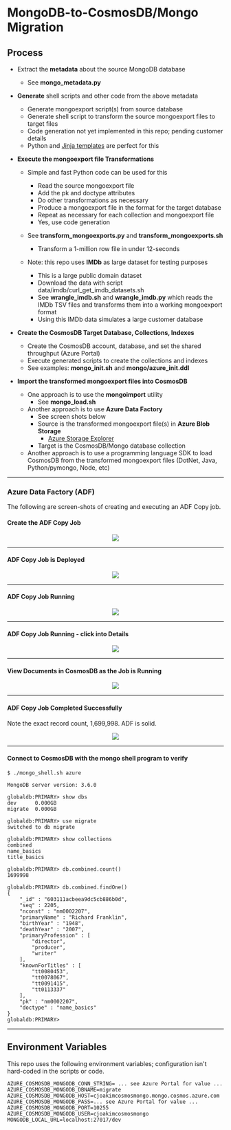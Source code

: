 # MongoDB-to-CosmosDB/Mongo Migration

## Process

- Extract the **metadata** about the source MongoDB database
  - See **mongo_metadata.py**

- **Generate** shell scripts and other code from the above metadata
  - Generate mongoexport script(s) from source database
  - Generate shell script to transform the source mongoexport files to target files
  - Code generation not yet implemented in this repo; pending customer details
  - Python and [Jinja templates](https://palletsprojects.com/p/jinja/) are perfect for this

- **Execute the mongoexport file Transformations**
  - Simple and fast Python code can be used for this
    - Read the source mongoexport file
    - Add the pk and doctype attributes
    - Do other transformations as necessary
    - Produce a mongoexport file in the format for the target database
    - Repeat as necessary for each collection and mongoexport file
    - Yes, use code generation
  - See **transform_mongoexports.py** and **transform_mongoexports.sh**
    - Transform a 1-million row file in under 12-seconds

  - Note: this repo uses **IMDb** as large dataset for testing purposes
    - This is a large public domain dataset
    - Download the data with script data/imdb/curl_get_imdb_datasets.sh
    - See **wrangle_imdb.sh** and **wrangle_imdb.py** which reads the IMDb TSV files and transforms them into a working mongoexport format
    - Using this IMDb data simulates a large customer database

- **Create the CosmosDB Target Database, Collections, Indexes**
  - Create the CosmosDB account, database, and set the shared throughput (Azure Portal)
  - Execute generated scripts to create the collections and indexes
  - See examples: **mongo_init.sh** and **mongo/azure_init.ddl**

- **Import the transformed mongoexport files into CosmosDB**
  - One approach is to use the **mongoimport** utility
    - See **mongo_load.sh**
  - Another approach is to use **Azure Data Factory**
    - See screen shots below
    - Source is the transformed mongoexport file(s) in **Azure Blob Storage**
      - [Azure Storage Explorer](https://azure.microsoft.com/en-us/features/storage-explorer/)
    - Target is the CosmosDB/Mongo database collection
  - Another approach is to use a programming language SDK to load CosmosDB from the transformed mongoexport files (DotNet, Java, Python/pymongo, Node, etc)


---

### Azure Data Factory (ADF)

The following are screen-shots of creating and executing an ADF Copy job.

#### Create the ADF Copy Job

<p align="center"><img src="img/adf-job-created.png"></p>

---

#### ADF Copy Job is Deployed

<p align="center"><img src="img/adf-job-deployed.png"></p>

---

#### ADF Copy Job Running

<p align="center"><img src="img/adf-copy-running.png"></p>

---

#### ADF Copy Job Running - click into Details

<p align="center"><img src="img/adf-job-in-progress-details.png"></p>

---

#### View Documents in CosmosDB as the Job is Running

<p align="center"><img src="img/adf-docs-in-cosmosdb.png"></p>

---

#### ADF Copy Job Completed Successfully

Note the exact record count, 1,699,998.  ADF is solid.

<p align="center"><img src="img/adf-job-completed.png"></p>

---

#### Connect to CosmosDB with the mongo shell program to verify

```
$ ./mongo_shell.sh azure
```

```
MongoDB server version: 3.6.0

globaldb:PRIMARY> show dbs
dev      0.000GB
migrate  0.000GB

globaldb:PRIMARY> use migrate
switched to db migrate

globaldb:PRIMARY> show collections
combined
name_basics
title_basics

globaldb:PRIMARY> db.combined.count()
1699998

globaldb:PRIMARY> db.combined.findOne()
{
	"_id" : "603111acbeea9dc5cb886b0d",
	"seq" : 2205,
	"nconst" : "nm0002207",
	"primaryName" : "Richard Franklin",
	"birthYear" : "1948",
	"deathYear" : "2007",
	"primaryProfession" : [
		"director",
		"producer",
		"writer"
	],
	"knownForTitles" : [
		"tt0080453",
		"tt0078067",
		"tt0091415",
		"tt0113337"
	],
	"pk" : "nm0002207",
	"doctype" : "name_basics"
}
globaldb:PRIMARY>
```

---

## Environment Variables

This repo uses the following environment variables; configuration isn't hard-coded
in the scripts or code.

```
AZURE_COSMOSDB_MONGODB_CONN_STRING= ... see Azure Portal for value ...
AZURE_COSMOSDB_MONGODB_DBNAME=migrate
AZURE_COSMOSDB_MONGODB_HOST=cjoakimcosmosmongo.mongo.cosmos.azure.com
AZURE_COSMOSDB_MONGODB_PASS=... see Azure Portal for value ...
AZURE_COSMOSDB_MONGODB_PORT=10255
AZURE_COSMOSDB_MONGODB_USER=cjoakimcosmosmongo
MONGODB_LOCAL_URL=localhost:27017/dev
```
